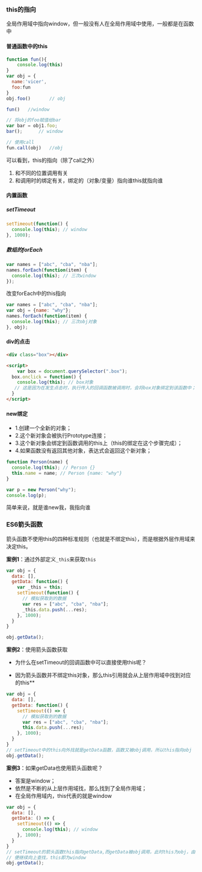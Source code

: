 ### this的指向

全局作用域中指向window，但一般没有人在全局作用域中使用，一般都是在函数中



#### 普通函数中的this

```js
function fun(){
    console.log(this)
}
var obj = {
  name:'vicer',
  foo:fun
}
obj.foo()		// obj

fun()	//window

// 将obj的foo赋值给bar
var bar = obj1.foo;
bar();		// window

// 使用call
fun.call(obj)	//obj
```

可以看到，this的指向（除了call之外）

1. 和不同的位置调用有关
2. 和调用时的绑定有关，绑定的（对象/变量）指向谁this就指向谁

#### 内置函数

##### **setTimeout**

```js
setTimeout(function() {
  console.log(this); // window
}, 1000);
```

##### **数组的forEach**

```js
var names = ["abc", "cba", "nba"];
names.forEach(function(item) {
  console.log(this); // 三次window
});
```

改变forEach中的this指向

```js
var names = ["abc", "cba", "nba"];
var obj = {name: "why"};
names.forEach(function(item) {
  console.log(this); // 三次obj对象
}, obj);
```

#### **div的点击**

```html
<div class="box"></div>

<script>
	var box = document.querySelector(".box");
  box.onclick = function() {
    console.log(this); // box对象
   // 这是因为在发生点击时，执行传入的回调函数被调用时，会将box对象绑定到该函数中；
  }
</script>
```

#### new绑定

- 1.创建一个全新的对象；
- 2.这个新对象会被执行Prototype连接；
- 3.这个新对象会绑定到函数调用的this上（this的绑定在这个步骤完成）；
- 4.如果函数没有返回其他对象，表达式会返回这个新对象；

```js
function Person(name) {
  console.log(this); // Person {}
  this.name = name; // Person {name: "why"}
}

var p = new Person("why");
console.log(p);
```

简单来说，就是谁new我，我指向谁



### ES6箭头函数

箭头函数不使用this的四种标准规则（也就是不绑定this），而是根据外层作用域来决定this。

**案例1**：通过外部定义`_this`来获取`this`

```js
var obj = {
  data: [],
  getData: function() {
    var _this = this;
    setTimeout(function() {
      // 模拟获取到的数据
      var res = ["abc", "cba", "nba"];
      _this.data.push(...res);
    }, 1000);
  }
}

obj.getData();
```

**案例2**：使用箭头函数获取

* 为什么在setTimeout的回调函数中可以直接使用this呢？

* 因为箭头函数并不绑定this对象，那么this引用就会从上层作用域中找到对应的this**

```js
var obj = {
  data: [],
  getData: function() {
    setTimeout(() => {
      // 模拟获取到的数据
      var res = ["abc", "cba", "nba"];
      this.data.push(...res);
    }, 1000);
  }
}
// setTimeout中的this向外找就是getData函数，函数又被obj调用，所以this指向obj
obj.getData();
```

**案例3**：如果getData也使用箭头函数呢？

- 答案是window；
- 依然是不断的从上层作用域找，那么找到了全局作用域；
- 在全局作用域内，this代表的就是window

```js
var obj = {
  data: [],
  getData: () => {
    setTimeout(() => {
      console.log(this); // window
    }, 1000);
  }
}
// setTimeout的箭头函数this指向getData,而getData被obj调用，此时this为obj，由于getData也是箭头函数，
// 便继续向上查找，this即为window
obj.getData();
```


